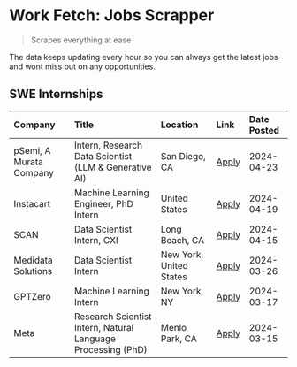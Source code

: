 # Work Fetch: Jobs Scrapper
> Scrapes everything at ease

The data keeps updating every hour so you can always get the latest jobs and wont miss out on any opportunities.

## SWE Internships
<!--START_SECTION:workfetch-->
| Company                 | Title                                                        | Location                | Link                                                                                                                                                                                                                                                                             | Date Posted   |
|:------------------------|:-------------------------------------------------------------|:------------------------|:---------------------------------------------------------------------------------------------------------------------------------------------------------------------------------------------------------------------------------------------------------------------------------|:--------------|
| pSemi, A Murata Company | Intern, Research Data Scientist (LLM & Generative AI)        | San Diego, CA           | [Apply](https://www.linkedin.com/jobs/view/intern-research-data-scientist-llm-generative-ai-at-psemi-a-murata-company-3887074168?position=4&pageNum=0&refId=k2nksbPf4ZZ%2B29Z5z5efwQ%3D%3D&trackingId=%2BLze7%2FcbSFZRUBd1eLUx1w%3D%3D&trk=public_jobs_jserp-result_search-card) | 2024-04-23    |
| Instacart               | Machine Learning Engineer, PhD Intern                        | United States           | [Apply](https://www.linkedin.com/jobs/view/machine-learning-engineer-phd-intern-at-instacart-3901991739?position=2&pageNum=0&refId=k2nksbPf4ZZ%2B29Z5z5efwQ%3D%3D&trackingId=1onXtrN%2FTaoUKdTpeRzRpg%3D%3D&trk=public_jobs_jserp-result_search-card)                            | 2024-04-19    |
| SCAN                    | Data Scientist Intern, CXI                                   | Long Beach, CA          | [Apply](https://www.linkedin.com/jobs/view/data-scientist-intern-cxi-at-scan-3899690492?position=9&pageNum=0&refId=k2nksbPf4ZZ%2B29Z5z5efwQ%3D%3D&trackingId=3Ki9uPVH%2BBW%2FU2jX7BzORw%3D%3D&trk=public_jobs_jserp-result_search-card)                                          | 2024-04-15    |
| Medidata Solutions      | Data Scientist Intern                                        | New York, United States | [Apply](https://www.linkedin.com/jobs/view/data-scientist-intern-at-medidata-solutions-3810253704?position=8&pageNum=0&refId=k2nksbPf4ZZ%2B29Z5z5efwQ%3D%3D&trackingId=MfaQj3St9KL7ljxWHO%2BfgA%3D%3D&trk=public_jobs_jserp-result_search-card)                                  | 2024-03-26    |
| GPTZero                 | Machine Learning Intern                                      | New York, NY            | [Apply](https://www.linkedin.com/jobs/view/machine-learning-intern-at-gptzero-3860723963?position=7&pageNum=0&refId=k2nksbPf4ZZ%2B29Z5z5efwQ%3D%3D&trackingId=tOviNpZcnhbd2uyWg9PCSw%3D%3D&trk=public_jobs_jserp-result_search-card)                                             | 2024-03-17    |
| Meta                    | Research Scientist Intern, Natural Language Processing (PhD) | Menlo Park, CA          | [Apply](https://www.linkedin.com/jobs/view/research-scientist-intern-natural-language-processing-phd-at-meta-3858718375?position=10&pageNum=0&refId=k2nksbPf4ZZ%2B29Z5z5efwQ%3D%3D&trackingId=TNOmweQ%2BCsD3LCTcBZo9Yw%3D%3D&trk=public_jobs_jserp-result_search-card)           | 2024-03-15    |
<!--END_SECTION:workfetch-->
